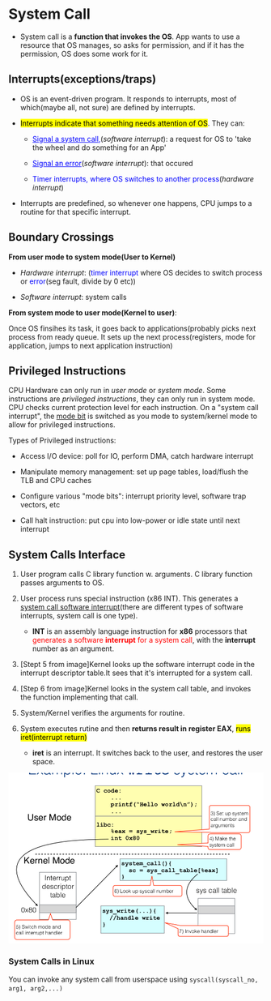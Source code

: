 # System Call

* System call is a **function that invokes the OS**. App wants to use a resource that OS manages, so asks for permission, and if it has the permission, OS does some work for it.

## Interrupts(exceptions/traps)

* OS is an event-driven program. It responds to interrupts, most of which(maybe all, not sure) are defined by interrupts.

* <mark>Interrupts indicate that something needs attention of OS</mark>. They can:
  
  * <font color="blue"><u>Signal a system call,</u></font>(*software interrupt*): a request for OS to 'take the wheel and do something for an App'
  
  * <font color="blue"><u>Signal an error</u></font>(*software interrupt*): that occured
  
  * <font color="blue">Timer interrupts, where OS switches to another process</font>(*hardware interrupt*)

* Interrupts are predefined, so whenever one happens, CPU jumps to a routine for that specific interrupt.

## Boundary Crossings

**From user mode to system mode(User to Kernel)**

* *Hardware interrupt*:  (<font color="blue">timer interrupt</font> where OS decides to switch process or <font color="blue">error</font>(seg fault, divide by 0 etc))

* *Software interrupt*: system calls

**From system mode to user mode(Kernel to user)**:

Once OS finsihes its task, it goes back to applications(probably picks next process from ready queue. It sets up the next process(registers, mode for application, jumps to next application instruction)

## Privileged Instructions

CPU Hardware can only run in *user mode* or *system mode*. Some instructions are *privileged instructions*, they can only run in system mode. CPU checks current protection level for each instruction. On a "system call interrupt", the <u>mode bit</u> is switched as you mode to system/kernel mode to allow for privileged instructions.

Types of Privileged instructions:

* Access I/O device: poll for IO, perform DMA, catch hardware interrupt

* Manipulate memory management: set up page tables, load/flush the TLB and CPU caches

* Configure various "mode bits": interrupt priority level, software trap vectors, etc

* Call halt instruction: put cpu into low-power or idle state until next interrupt

## System Calls Interface

1. User program calls C library function w. arguments. C library function passes arguments to OS.

2. User process runs special instruction (x86 INT). This generates a  <u>system call software interrupt</u>(there are different types of software interrupts, system call is one type). 
   
   * **INT** is an assembly language instruction for **x86** processors that <font color="red">generates a software **interrupt** for a system call</font>, with the **interrupt** number as an argument.

3. [Stept 5 from image]Kernel looks up the software interrupt code in the interrupt descriptor table.It sees that it's interrupted for a system call. 

4. [Step 6 from image]Kernel looks in the system call table, and invokes the function implementing that call.

5. System/Kernel verifies the arguments for routine.

6. System executes rutine and then **returns result in register EAX**, <mark>runs iret(interrupt return)</mark>
   
   * **iret** is an interrupt. It switches back to the user, and restores the user space.

![system call diagram](sys_call.png)

### System Calls in Linux

You can invoke any system call from userspace using `syscall(syscall_no, arg1, arg2,...)`
